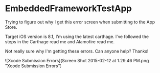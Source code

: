 # EmbeddedFrameworkTestApp


Trying to figure out why I get this error screen when submitting to the App Store. 

Target iOS version is 8.1, I'm using the latest carthage. I've followed the steps in the Carthage read me and Alamofire read me.

Not really sure why I'm getting these errors. Can anyone help? Thanks!


![Xcode Submission Errors](Screen Shot 2015-02-12 at 1.29.46 PM.png "Xcode Submission Errors")
